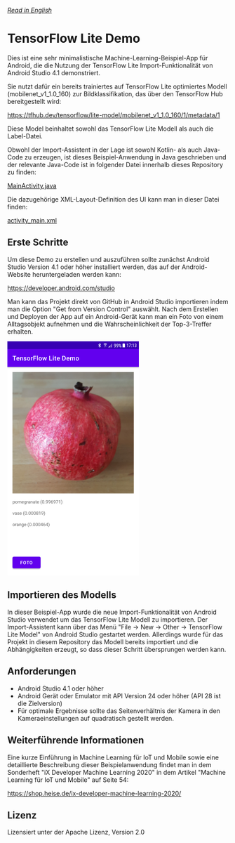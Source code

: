 *[Read in English](README.md)*

# TensorFlow Lite Demo

Dies ist eine sehr minimalistische Machine-Learning-Beispiel-App für Android, die die Nutzung der TensorFlow Lite Import-Funktionalität von Android Studio 4.1 demonstriert.

Sie nutzt dafür ein bereits trainiertes auf TensorFlow Lite optimiertes Modell (mobilenet_v1_1.0_160) zur Bildklassifikation, das über den TensorFlow Hub bereitgestellt wird:

https://tfhub.dev/tensorflow/lite-model/mobilenet_v1_1.0_160/1/metadata/1

Diese Model beinhaltet sowohl das TensorFlow Lite Modell als auch die Label-Datei.

Obwohl der Import-Assistent in der Lage ist sowohl Kotlin- als auch Java-Code zu erzeugen, ist dieses Beispiel-Anwendung in Java geschrieben und der relevante Java-Code ist in folgender Datei innerhalb dieses Repository zu finden:

[MainActivity.java](app/src/main/java/com/example/tflitedemo/MainActivity.java)

Die dazugehörige XML-Layout-Definition des UI kann man in dieser Datei finden:

[activity_main.xml](app/src/main/res/layout/activity_main.xml)

## Erste Schritte

Um diese Demo zu erstellen und auszuführen sollte zunächst Android Studio Version 4.1 oder höher installiert werden, das auf der Android-Website heruntergeladen werden kann:

https://developer.android.com/studio

Man kann das Projekt direkt von GitHub in Android Studio importieren indem man die Option "Get from Version Control" auswählt. Nach dem Erstellen und Deployen der App auf ein Android-Gerät kann man ein Foto von einem Alltagsobjekt aufnehmen und die Wahrscheinlichkeit der Top-3-Treffer erhalten.

<img src="TFLite_Demo_App-de.png" width="300" title="TFLite_Demo_App">

## Importieren des Modells

In dieser Beispiel-App wurde die neue Import-Funktionalität von Android Studio verwendet um das TensorFlow Lite Modell zu importieren. Der Import-Assistent kann über das Menü "File -> New -> Other -> TensorFlow Lite Model" von Android Studio gestartet werden. Allerdings wurde für das Projekt in diesem Repository das Modell bereits importiert und die Abhängigkeiten erzeugt, so dass dieser Schritt übersprungen werden kann.

## Anforderungen

- Android Studio 4.1 oder höher
- Android Gerät oder Emulator mit API Version 24 oder höher (API 28 ist die Zielversion)
- Für optimale Ergebnisse sollte das Seitenverhältnis der Kamera in den Kameraeinstellungen auf quadratisch gestellt werden.

## Weiterführende Informationen

Eine kurze Einführung in Machine Learning für IoT und Mobile sowie eine detaillierte Beschreibung dieser Beispielanwendung findet man in dem Sonderheft "iX Developer Machine Learning 2020" in dem Artikel "Machine Learning für IoT und Mobile" auf Seite 54: 

https://shop.heise.de/ix-developer-machine-learning-2020/

## Lizenz

Lizensiert unter der Apache Lizenz, Version 2.0
